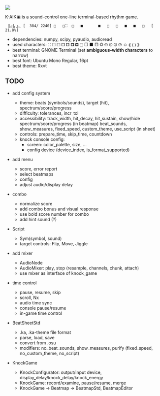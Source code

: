 ![](logo.png)

K-AIK▣  is a sound-control one-line terminal-based rhythm game.

```
 ⣿⣴⣧⣰⣄ [  384/ 2240] □   □⛶  □   ■       ■   □   □   ■   ■   □   [ 21.8%] 
```

- dependencies: numpy, scipy, pyaudio, audioread
- used characters: ⛶ 🞎 🞏 🞐 🞑 🞒 🞓 ⬚ □ ■ ⬒ ◎ ◴ ◵ ◶ ◷ ☺ ⟪ ⟨ ⟩ ⟫
- best terminal: GNOME Terminal (set __ambiguous-width characters__ to narrow)
- best font: Ubuntu Mono Regular, 16pt
- best theme: Rxvt


## TODO
- add config system
  - theme: beats (symbols/sounds), target (hit), spectrum/score/progress
  - difficulty: tolerances, incr_tol
  - accessibility: track_width, hit_decay, hit_sustain, show/hide spectrum/score/progress (in beatmap)
                   beat_sounds, show_measures, fixed_speed, custom_theme, use_script (in sheet)
  - controls: prepare_time, skip_time, countdown
  - knock console config:
    - screen: color_palette, size, ...
    - config device (device_index, is_format_supported)

- add menu
  - score, error report
  - select beatmaps
  - config
  - adjust audio/display delay

- combo
  - normalize score
  - add combo bonus and visual response
  - use bold score number for combo
  - add hint sound (?)

- Script
  - Sym(symbol, sound)
  - target controls: Flip, Move, Jiggle

- add mixer
  - AudioNode
  - AudioMixer: play, stop (resample, channels, chunk, attach)
  - use mixer as interface of knock_game

- time control
  - pause, resume, skip
  - scroll, Nx
  - audio time sync
  - console pause/resume
  - in-game time control

- BeatSheetStd
  - .ka, .ka-theme file format
  - parse, load, save
  - convert from .osu
  - modifiers: no_beat_sounds, show_measures, purify (fixed_speed, no_custom_theme, no_script)

- KnockGame
  - KnockConfigurator: output/input device, display_delay/knock_delay/knock_energy
  - KnockGame: record/examine, pause/resume, merge
  - KnockGame -> Beatmap -> BeatmapStd, BeatmapEditor
